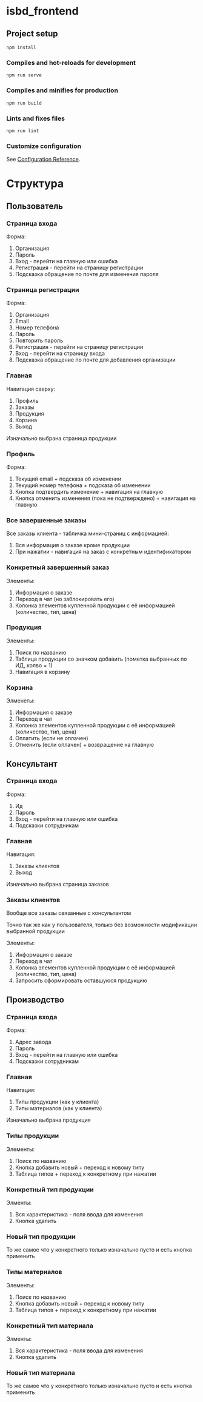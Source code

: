 # isbd_frontend

## Project setup
```
npm install
```

### Compiles and hot-reloads for development
```
npm run serve
```

### Compiles and minifies for production
```
npm run build
```

### Lints and fixes files
```
npm run lint
```

### Customize configuration
See [Configuration Reference](https://cli.vuejs.org/config/).


# Структура

## Пользователь

### Страница входа

Форма:
1. Организация
2. Пароль
3. Вход - перейти на главную или ошибка
4. Регистрация - перейти на страницу регистрации
5. Подсказка обращение по почте для изменения пароля

### Страница регистрации

Форма:
1. Организация
2. Email
3. Номер телефона
4. Пароль
5. Повторить пароль
6. Регистрация - перейти на страницу регистрации
7. Вход - перейти на страницу входа
8. Подсказка обращение по почте для добавления организации

### Главная

Навигация сверху:
1. Профиль
2. Заказы
3. Продукция
4. Корзина
5. Выход

Изначально выбрана страница продукции

### Профиль

Форма:
1. Текущий email + подсказа об изменении
2. Текущий номер телефона + подсказа об изменении
3. Кнопка подтвердить изменение + навигация на главную
4. Кнопка отменить изменения (пока не подтверждено) + навигация на главную

### Все завершенные заказы

Все заказы клиента - табличка мини-страниц с информацией:
1. Вся информация о заказе кроме продукции
2. При нажатии - навигация на заказ с конкретным идентификатором

### Конкретный завершенный заказ

Элементы:
1. Информация о заказе
2. Переход в чат (но заблокировать его)
3. Колонка элементов купленной продукции с её информацией (количество, тип, цена)

### Продукция

Элементы:
1. Поиск по названию
2. Таблица продукции со значком добавить (пометка выбранных по ИД, колво = 1)
3. Навигация в корзину

### Корзина

Элменеты:
1. Информация о заказе
2. Переход в чат
3. Колонка элементов купленной продукции с её информацией (количество, тип, цена)
4. Оплатить (если не оплачен)
5. Отменить (если оплачен) + возвращение на главную

## Консультант

### Страница входа

Форма:
1. Ид
2. Пароль
3. Вход - перейти на главную или ошибка
4. Подсказки сотрудникам

### Главная 

Навигация: 
1. Заказы клиентов
2. Выход

Изначально выбрана страница заказов

### Заказы клиентов

Вообще все заказы связанные с консультантом

Точно так же как у пользователя, только без возможности модификации выбранной продукции

Элементы:
1. Информация о заказе
2. Переход в чат
3. Колонка элементов купленной продукции с её информацией (количество, тип, цена)
4. Запросить сформировать оставшуюся продукцию

## Производство

### Страница входа

Форма:
1. Адрес завода
2. Пароль
3. Вход - перейти на главную или ошибка
4. Подсказки сотрудникам

### Главная

Навигация:
1. Типы продукции (как у клиента)
2. Типы материалов (как у клиента)

Изначально выбрана продукция

### Типы продукции

Элементы:
1. Поиск по названию
2. Кнопка добавить новый + переход к новому типу
3. Таблица типов + переход к конкретному при нажатии

### Конкретный тип продукции

Элменты:
1. Вся характеристика - поля ввода для изменения
2. Кнопка удалить

### Новый тип продукции

То же самое что у конкретного только изначально пусто и есть кнопка применить

### Типы материалов

Элементы:
1. Поиск по названию
2. Кнопка добавить новый + переход к новому типу
3. Таблица типов + переход к конкретному при нажатии

### Конкретный тип материала

Элменты:
1. Вся характеристика - поля ввода для изменения
2. Кнопка удалить

### Новый тип материала

То же самое что у конкретного только изначально пусто и есть кнопка применить